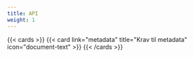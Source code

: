 ```yaml
---
title: API
weight: 1
---
```



{{< cards >}}
  {{< card link="metadata" title="Krav til metadata" icon="document-text" >}} 
{{< /cards >}}